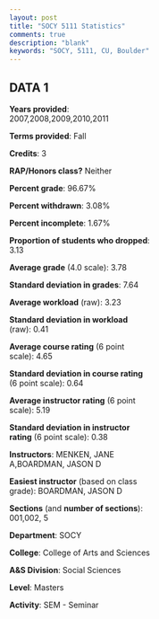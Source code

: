 ```yaml
---
layout: post
title: "SOCY 5111 Statistics"
comments: true
description: "blank"
keywords: "SOCY, 5111, CU, Boulder"
--- 
```

<head>
<script src="https://ajax.googleapis.com/ajax/libs/jquery/2.1.3/jquery.min.js"></script>
<script src="https://dl.dropboxusercontent.com/s/pc42nxpaw1ea4o9/highcharts.js?dl=0"></script>
<!-- <script src="../assets/js/highcharts.js"></script> -->
<style type="text/css">@font-face {
	font-family: "Bebas Neue";
	src: url(https://www.filehosting.org/file/details/544349/BebasNeue%20Regular.otf) format("opentype");
	}
	h1.Bebas { 
		font-family: "Bebas Neue", Verdana, Tahoma;
	}
</style>
</head>
<body>
	<div id="container" style="float: right; width: 45%; height: 88%; margin-left: 2.5%; margin-right: 2.5%;"></div>
	<script language="JavaScript">
		$(document).ready(function() {
		var chart = {type: 'column'};
		var title = {text: 'Grade Distribution'};
		var xAxis = {categories: ['A','B','C','D','F'],crosshair: true};
		var yAxis = {min: 0,title: {text: 'Percentage'}};
		var tooltip = {headerFormat: '<center><b><span style="font-size:20px">{point.key}</span></b></center>',
		               pointFormat: '<td style="padding:0"><b>{point.y:.1f}%</b></td>',
		               footerFormat: '</table>',shared: true,useHTML: true};
		var plotOptions = {column: {pointPadding: 0.0,borderWidth: 0}};  
		var credits = {enabled: false};var series= [{name: 'Percent',data: [88.33,11.67,0.0,0.0,0.0,]}];
		var json = {};
		json.chart = chart;
		json.title = title;
		json.tooltip = tooltip;
		json.xAxis = xAxis;
		json.yAxis = yAxis;  
		json.series = series;
		json.plotOptions = plotOptions;  
		json.credits = credits;
		$('#container').highcharts(json);
	});
	</script>
</body>
			   
## DATA 1

**Years provided**: 2007,2008,2009,2010,2011

**Terms provided**: Fall

**Credits**: 3

**RAP/Honors class?** Neither

**Percent grade**: 96.67%

**Percent withdrawn**: 3.08%

**Percent incomplete**: 1.67%

**Proportion of students who dropped**: 3.13

**Average grade** (4.0 scale): 3.78

**Standard deviation in grades**: 7.64

**Average workload** (raw): 3.23

**Standard deviation in workload** (raw): 0.41

**Average course rating** (6 point scale): 4.65

**Standard deviation in course rating** (6 point scale): 0.64

**Average instructor rating** (6 point scale): 5.19

**Standard deviation in instructor rating** (6 point scale): 0.38

**Instructors**: MENKEN, JANE A,BOARDMAN, JASON D

**Easiest instructor** (based on class grade): BOARDMAN, JASON D

**Sections** (and **number of sections**): 001,002, 5

**Department**: SOCY

**College**: College of Arts and Sciences

**A&S Division**: Social Sciences

**Level**: Masters

**Activity**: SEM - Seminar